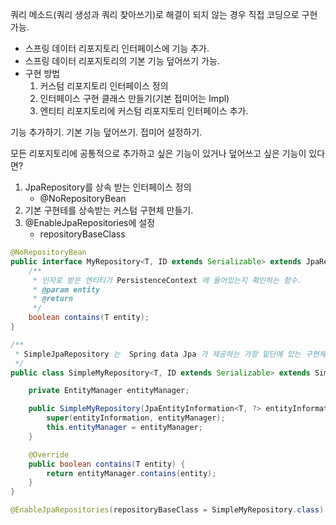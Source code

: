 
쿼리 메소드(쿼리 생성과 쿼리 찾아쓰기)로 해결이 되지 않는 경우 직접 코딩으로 구현 가능.
- 스프링 데이터 리포지토리 인터페이스에 기능 추가.
- 스프링 데이터 리포지토리의 기본 기능 덮어쓰기 가능.
- 구현 방법
  1. 커스텀 리포지토리 인터페이스 정의
  2. 인터페이스 구현 클래스 만들기(기본 접미어는 Impl)
  3. 엔티티 리포지토리에 커스텀 리포지토리 인터페이스 추가.

기능 추가하기.
기본 기능 덮어쓰기.
접미어 설정하기.

모든 리포지토리에 공통적으로 추가하고 싶은 기능이 있거나 덮어쓰고 싶은 기능이 있다면?
1. JpaRepository를 상속 받는 인터페이스 정의
   - @NoRepositoryBean
2. 기본 구현테를 상속받는 커스텀 구현체 만들기.
3. @EnableJpaRepositories에 설정
   - repositoryBaseClass


```java
@NoRepositoryBean
public interface MyRepository<T, ID extends Serializable> extends JpaRepository<T, ID> {
    /**
     * 인자로 받은 엔티티가 PersistenceContext 에 들어있는지 확인하는 함수.
     * @param entity
     * @return
     */
    boolean contains(T entity);
}
```

```java
/**
 * SimpleJpaRepository 는  Spring data Jpa 가 제공하는 가장 밑단에 있는 구현체이다.
 */
public class SimpleMyRepository<T, ID extends Serializable> extends SimpleJpaRepository<T, ID> implements MyRepository<T, ID> {

    private EntityManager entityManager;

    public SimpleMyRepository(JpaEntityInformation<T, ?> entityInformation, EntityManager entityManager) {
        super(entityInformation, entityManager);
        this.entityManager = entityManager;
    }

    @Override
    public boolean contains(T entity) {
        return entityManager.contains(entity);
    }
}

```

```java
@EnableJpaRepositories(repositoryBaseClass = SimpleMyRepository.class)
```

